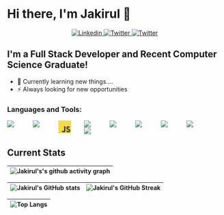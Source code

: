 # Hi there, I'm Jakirul 👋

<p align="center">
  <a href="https://www.linkedin.com/in/Jakirul/">
    <img src="https://img.shields.io/badge/Jakirul-%230077B5.svg?style=for-the-badge&logo=linkedin&logoColor=white" alt="Linkedin" />
 </a>
<a href="mailto:jakirul.islam@live.co.uk?subject=[GitHub]">
    <img src="https://img.shields.io/badge/-Email%20ME-%231DA1F2.svg?style=for-the-badge&logo=Email&logoColor=white" alt="Twitter" />
 </a>
  <a href="https://www.jakirul.com">
    <img src="https://img.shields.io/badge/-View%20My%20Website-%231DA1F2.svg?style=for-the-badge&logo=Email&logoColor=white" alt="Twitter" />
 </a>
</p>

## I'm a Full Stack Developer and Recent Computer Science Graduate!
- 🌱 Currently learning new things....
- ⚡ Always looking for new opportunities

### Languages and Tools:

<div>
  <img align="left" width="30px" src="https://cdn-icons-png.flaticon.com/512/732/732212.png" style="padding-right: 30px" />
  <img align="left" width="30px" src="https://cdn-icons-png.flaticon.com/512/732/732190.png" style="padding-right: 30px"  />
  <img align="left" width="30px" src="https://raw.githubusercontent.com/voodootikigod/logo.js/master/js.png" style="padding-right: 30px"  />
  <img align="left" width="30px" src="https://upload.wikimedia.org/wikipedia/commons/thumb/a/a7/React-icon.svg/2300px-React-icon.svg.png" style="padding-right: 30px"  />
  <img align="left" width="30px" src="https://cdn.iconscout.com/icon/free/png-256/node-js-1174925.png" style="padding-right: 30px"  />
  <img align="left" width="30px" src="https://www.jakirul.com/assets/images/tech-icons/django.jpg"  style="padding-right: 30px"  />
  <img align="left" width="30px" src="https://cdn3.iconfinder.com/data/icons/logos-and-brands-adobe/512/267_Python-512.png"  style="padding-right: 30px" />
  <img align="left" width="30px" src="https://forenda.com.tr/wp-content/uploads/2020/10/mongodb-logo.png"  style="padding-right: 30px"  />
  <img align="left" width="30px" src="https://upload.wikimedia.org/wikipedia/commons/thumb/2/29/Postgresql_elephant.svg/1200px-Postgresql_elephant.svg.png"  style="padding-right: 30px" />
</div>

<br> 
<br>


## Current Stats

|   ![Jakirul's's github activity graph](https://activity-graph.herokuapp.com/graph?username=Jakirul&theme=rogue) |
| :---: |

| ![Jakirul's GitHub stats](https://github-readme-stats.vercel.app/api?username=Jakirul&show_icons=true&theme=city_lights) | ![Jakirul's GitHub Streak](https://github-readme-streak-stats.herokuapp.com/?user=Jakirul&theme=city-lights) |
| :---: | :---: |

| ![Top Langs](https://github-readme-stats.vercel.app/api/top-langs/?username=Jakirul&theme=city_lights) |
| :---: |



<!--
**Jakirul/Jakirul** is a ✨ _special_ ✨ repository because its `README.md` (this file) appears on your GitHub profile.

Here are some ideas to get you started:

- 🔭 I’m currently working on ...
- 🌱 I’m currently learning ...
- 👯 I’m looking to collaborate on ...
- 🤔 I’m looking for help with ...
- 💬 Ask me about ...
- 📫 How to reach me: ...
- 😄 Pronouns: ...
- ⚡ Fun fact: ...
-->








